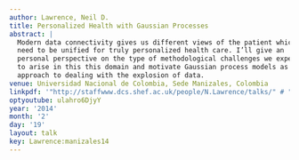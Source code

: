 ```yaml
---
author: Lawrence, Neil D.
title: Personalized Health with Gaussian Processes
abstract: |
  Modern data connectivity gives us different views of the patient which
  need to be unified for truly personalized health care. I’ll give an
  personal perspective on the type of methodological challenges we expect
  to arise in this this domain and motivate Gaussian process models as one
  approach to dealing with the explosion of data.
venue: Universidad Nacional de Colombia, Sede Manizales, Colombia
linkpdf: '"http://staffwww.dcs.shef.ac.uk/people/N.Lawrence/talks/" # "personalized_health_manizales14.pdf"'
optyoutube: ulahro6DjyY
year: '2014'
month: '2'
day: '19'
layout: talk
key: Lawrence:manizales14
---
```

